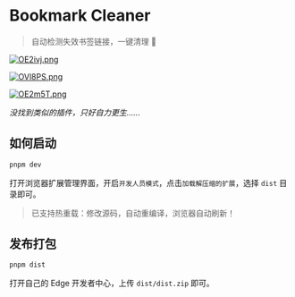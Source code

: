 # Bookmark Cleaner

> 自动检测失效书签链接，一键清理 🚀

[![OE2ivj.png](https://s1.ax1x.com/2022/05/04/OE2ivj.png)](https://imgtu.com/i/OE2ivj)

[![OVl8PS.png](https://s1.ax1x.com/2022/05/04/OVl8PS.png)](https://imgtu.com/i/OVl8PS)

[![OE2m5T.png](https://s1.ax1x.com/2022/05/04/OE2m5T.png)](https://imgtu.com/i/OE2m5T)

*没找到类似的插件，只好自力更生......*

## 如何启动

```sh
pnpm dev
```

打开浏览器扩展管理界面，开启`开发人员模式`，点击`加载解压缩的扩展`，选择 `dist` 目录即可。

> 已支持热重载：修改源码，自动重编译，浏览器自动刷新！

## 发布打包

```sh
pnpm dist
```

打开自己的 Edge 开发者中心，上传 `dist/dist.zip` 即可。
